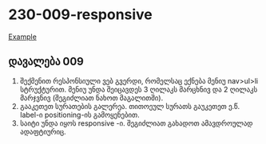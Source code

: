 # 230-009-responsive

[Example](https://codepen.io/DavidTbilisi/full/gONMzmM)

## დავალება 009

1. შექმენით რესპონსიული ვებ გვერდი, რომელსაც ექნება მენიუ 
nav>ul>li სტრუქტურით. მენიუ უნდა შეიცავდეს 3 ღილაკს მარცხნივ და 2 ღილაკს მარჯვნივ (შეგიძლიათ ნახოთ მაგალითში).
2. გააკეთეთ სურათების გალერეა. თითოეულ სურათს გაუკეთეთ ე.წ. label-ი positioning-ის გამოყენებით.
3. საიტი უნდა იყოს responsive -ი. შეგიძლიათ გახადოთ ამავდროულად ადაფტიურიც. 
